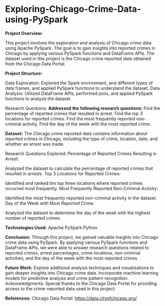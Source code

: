 # Exploring-Chicago-Crime-Data-using-PySpark

**Project Overview:**

This project involves the exploration and analysis of Chicago crime data using Apache PySpark. The goal is to gain insights into reported crimes in Chicago by applying various PySpark functions and DataFrame APIs. The dataset used in this project is the Chicago crime reported data obtained from the Chicago Data Portal.

**Project Structure:**

Data Exploration: Explored the Spark environment, and different types of data frames, and applied PySpark functions to understand the dataset.
Data Analysis: Utilized DataFrame APIs, performed joins, and applied PySpark functions to analyze the dataset.

Research Questions: 
**Addressed the following research questions:**
Find the percentage of reported crimes that resulted in arrest.
Find the top 3 locations for reported crimes.
Find the most frequently reported non-criminal activity.
Find the day of the week with the most reported crime.

**Dataset:**
The Chicago crime reported data contains information about reported crimes in Chicago, including the type of crime, location, date, and whether an arrest was made.

Research Questions Explored:
Percentage of Reported Crimes Resulting in Arrest:

Analyzed the dataset to calculate the percentage of reported crimes that resulted in arrests.
Top 3 Locations for Reported Crimes:

Identified and ranked the top three locations where reported crimes occurred most frequently.
Most Frequently Reported Non-Criminal Activity:

Identified the most frequently reported non-criminal activity in the dataset.
Day of the Week with Most Reported Crime:

Analyzed the dataset to determine the day of the week with the highest number of reported crimes.

**Technologies Used:**
Apache PySpark
Python

**Conclusion:**
Through this project, we gained valuable insights into Chicago crime data using PySpark. By applying various PySpark functions and DataFrame APIs, we were able to answer research questions related to reported crimes, arrest percentages, crime locations, non-criminal activities, and the day of the week with the most reported crimes.

**Future Work:**
Explore additional analysis techniques and visualizations to gain deeper insights into Chicago crime data.
Incorporate machine learning models for predictive analysis and crime pattern recognition.
Acknowledgments:
Special thanks to the Chicago Data Portal for providing access to the crime-reported data used in this project.

**References:**
Chicago Data Portal: https://data.cityofchicago.org/
